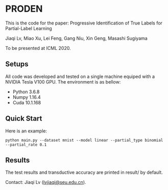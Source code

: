 # PRODEN

This is the code for the paper: Progressive Identification of True Labels for Partial-Label Learning

Jiaqi Lv, Miao Xu, Lei Feng, Gang Niu, Xin Geng, Masashi Sugiyama

To be presented at ICML 2020.

## Setups

All code was developed and tested on a single machine equiped with a NVIDIA Tesla V100 GPU. The environment is as bellow:
- Python 3.6.8
- Numpy 1.16.4
- Cuda 10.1.168

## Quick Start

Here is an example:
```
python main.py --dataset mnist --model linear --partial_type binomial --partial_rate 0.1
```

## Results

The test results and transductive accuracy are printed in result/ by default.

Contact: Jiaqi Lv (lvjiaqi@seu.edu.cn).
